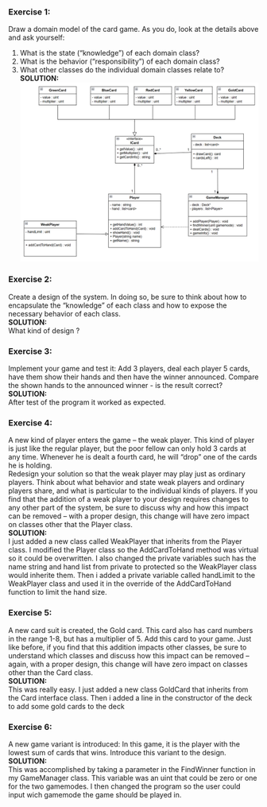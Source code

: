 ### Exercise 1:
Draw a domain model of the card game. As you do, look at the details above and ask yourself:
1. What is the state (“knowledge”) of each domain class?
2. What is the behavior (“responsibility”) of each domain class?
3. What other classes do the individual domain classes relate to?<br>
**SOLUTION:**
![alt text](DomainModel.png)

### Exercise 2:
Create a design of the system. In doing so, be sure to think about how to encapsulate the “knowledge” of each class
and how to expose the necessary behavior of each class.<br>
**SOLUTION:** <br>
What kind of design ?

### Exercise 3:
Implement your game and test it: Add 3 players, deal each player 5 cards, have them show their hands and then have
the winner announced. Compare the shown hands to the announced winner - is the result correct?<br>
**SOLUTION:** <br>
After test of the program it worked as expected.

### Exercise 4:
A new kind of player enters the game – the weak player. This kind of player is just like the regular player, but the poor
fellow can only hold 3 cards at any time. Whenever he is dealt a fourth card, he will “drop” one of the cards he is
holding.<br>
Redesign your solution so that the weak player may play just as ordinary players. Think about what behavior and state
weak players and ordinary players share, and what is particular to the individual kinds of players. If you find that the
addition of a weak player to your design requires changes to any other part of the system, be sure to discuss why and
how this impact can be removed – with a proper design, this change will have zero impact on classes other that the
Player class. <br>
**SOLUTION:** <br>
I just added a new class called WeakPlayer that inherits from the Player class. I modified the Player class so the AddCardToHand method was virtual so it could be overwritten. I also changed the private variables such has the name string and hand list from private to protected so the WeakPlayer class would inherite them. Then i added a private variable called handLimit to the WeakPlayer class and used it in the override of the AddCardToHand function to limit the hand size.

### Exercise 5:
A new card suit is created, the Gold card. This card also has card numbers in the range 1-8, but has a multiplier of 5.
Add this card to your game. Just like before, if you find that this addition impacts other classes, be sure to understand
which classes and discuss how this impact can be removed – again, with a proper design, this change will have zero
impact on classes other than the Card class.<br>
**SOLUTION:**<br>
This was really easy. I just added a new class GoldCard that inherits from the Card interface class. Then i added a line in the constructor of the deck to add some gold cards to the deck

### Exercise 6:
A new game variant is introduced: In this game, it is the player with the lowest sum of cards that wins. Introduce this
variant to the design. <br>
**SOLUTION:**<br>
This was accomplished by taking a parameter in the FindWinner function in my GameManager class. This variable was an uint that could be zero or one for the two gamemodes. I then changed the program so the user could input wich gamemode the game should be played in.